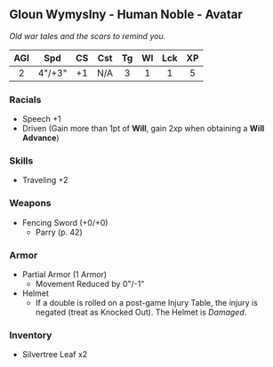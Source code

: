 ## Gloun Wymyslny - Human Noble - Avatar
*Old war tales and the scars to remind you.*

| AGI |  Spd   | CS  | Cst | Tg  | Wl  |  Lck   | XP  |
|:---:|:------:|:---:|:---:|:---:|:---:| :---: |:---:|
|  2  | 4"/+3" | +1  | N/A |  3  |  1  |  1   |  5  |

### Racials
- Speech +1
- Driven (Gain more than 1pt of **Will**, gain 2xp when obtaining a **Will Advance**)

### Skills
- Traveling +2

### Weapons
- Fencing Sword (+0/+0)
	- Parry (p. 42)

### Armor
- Partial Armor (1 Armor)
	- Movement Reduced by 0"/-1"
- Helmet
	- If a double is rolled on a post-game Injury Table, the injury is negated (treat as Knocked Out).  The Helmet is *Damaged*.

### Inventory
- Silvertree Leaf x2